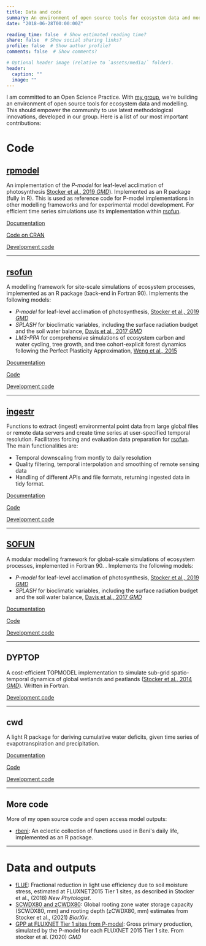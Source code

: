 ```yaml
---
title: Data and code
summary: An environment of open source tools for ecosystem data and modelling
date: "2018-06-28T00:00:00Z"

reading_time: false  # Show estimated reading time?
share: false  # Show social sharing links?
profile: false  # Show author profile?
comments: false  # Show comments?

# Optional header image (relative to `assets/media/` folder).
header:
  caption: ""
  image: ""
---
```


I am committed to an Open Science Practice. With [my group](https://computationales.ethz.ch/), we're building an environment of open source tools for ecosystem data and modelling. This should empower the community to use latest methodological innovations, developed in our group. Here is a list of our most important contributions:

# Code

## [rpmodel](https://stineb.github.io/rpmodel/)

An implementation of the *P-model* for leaf-level acclimation of photosynthesis [Stocker et al., 2019 *GMD*](https://gmd.copernicus.org/articles/13/1545/2020/)). Implemented as an R package (fully in R). This is used as reference code for P-model implementations in other modelling frameworks and for experimental model development. For efficient time series simulations use its implementation within [rsofun](https://stineb.github.io/rsofun/).

[Documentation](https://stineb.github.io/rpmodel/)

[Code on CRAN](https://cran.r-project.org/web/packages/rpmodel/index.html)

[Development code](https://github.com/stineb/rpmodel/)

---

## [rsofun](https://stineb.github.io/rsofun/)

A modelling framework for site-scale simulations of ecosystem processes, implemented as an R package (back-end in Fortran 90). Implements the following models:

- *P-model* for leaf-level acclimation of photosynthesis, [Stocker et al., 2019 *GMD*](https://gmd.copernicus.org/articles/13/1545/2020/)
- *SPLASH* for bioclimatic variables, including the surface radiation budget and the soil water balance, [Davis et al., 2017 *GMD*](https://gmd.copernicus.org/articles/10/689/2017/gmd-10-689-2017.html)
- *LM3-PPA* for comprehensive simulations of ecosystem carbon and water cycling, tree growth, and tree cohort-explicit forest dynamics following the Perfect Plasticity Approximation, [Weng et al., 2015](www.biogeosciences.net/12/2655/2015/doi:10.5194/bg-12-2655-2015)

[Documentation](https://stineb.github.io/rsofun/)

[Code](https://doi.org/10.5281/zenodo.3759405)

[Development code](https://github.com/stineb/rsofun/)

---

## [ingestr](https://stineb.github.io/ingestr/)

Functions to extract (ingest) environmental point data from large global files or remote data servers and create time series at user-specified temporal resolution. Facilitates forcing and evaluation data preparation for [rsofun](https://stineb.github.io/rsofun/). The main functionalities are:

- Temporal downscaling from montly to daily resolution
- Quality filtering, temporal interpolation and smoothing of remote sensing data
- Handling of different APIs and file formats, returning ingested data in tidy format.

[Documentation](https://stineb.github.io/ingestr/)

[Code](https://doi.org/10.5281/zenodo.4495563)

[Development code](https://github.com/stineb/ingestr/)

---


## [SOFUN](https://stineb.github.io/sofun/)

A modular modelling framework for global-scale simulations of ecosystem processes, implemented in Fortran 90. . Implements the following models:

- *P-model* for leaf-level acclimation of photosynthesis, [Stocker et al., 2019 *GMD*](https://gmd.copernicus.org/articles/13/1545/2020/)
- *SPLASH* for bioclimatic variables, including the surface radiation budget and the soil water balance, [Davis et al., 2017 *GMD*](https://gmd.copernicus.org/articles/10/689/2017/gmd-10-689-2017.html)

[Documentation](https://stineb.github.io/sofun/)

[Code](https://doi.org/10.5281/zenodo.3529466)

[Development code](https://github.com/stineb/sofun)

---

## DYPTOP

A cost-efficient TOPMODEL implementation to simulate sub-grid spatio-temporal dynamics of global wetlands and peatlands ([Stocker et al., 2014 *GMD*](https://gmd.copernicus.org/articles/7/3089/2014/)). Written in Fortran.

[Development code](https://github.com/stineb/dyptop)

---

## cwd

A light R package for deriving cumulative water deficits, given time series of evapotranspiration and precipitation.

[Documentation](https://stineb.github.io/cwd/)

[Code](https://doi.org/10.5281/zenodo.5359053)

[Development code](https://github.com/stineb/cwd/)

---

## More code

More of my open source code and open access model outputs:

- [rbeni](https://github.com/stineb/rbeni): An eclectic collection of functions used in Beni's daily life, implemented as an R package.

---

# Data and outputs

- [fLUE](https://doi.org/10.5281/zenodo.1158524): Fractional reduction in light use efficiency due to soil moisture stress, estimated at FLUXNET2015 Tier 1 sites, as described in Stocker et al., (2018) *New Phytologist*.
- [SCWDX80 and zCWDX80](https://doi.org/10.5281/zenodo.5515246): Global rooting zone water storage capacity (SCWDX80, mm) and rooting depth (zCWDX80, mm) estimates from Stocker et al., (2021) *BiorXiv*.
- [GPP at FLUXNET Tier 1 sites from P-model](https://doi.org/10.5281/zenodo.3559850): Gross primary production, simulated by the P-model for each FLUXNET 2015 Tier 1 site. From stocker et al. (2020) *GMD*
